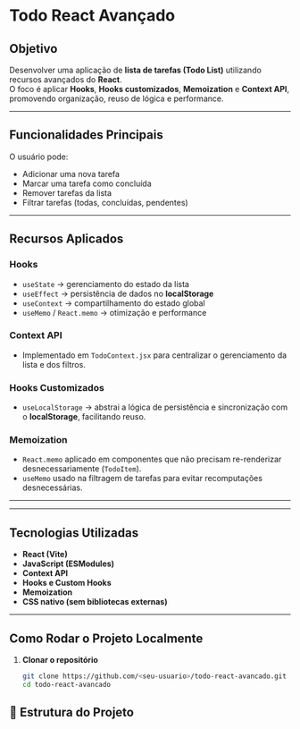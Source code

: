 # Todo React Avançado

## Objetivo
Desenvolver uma aplicação de **lista de tarefas (Todo List)** utilizando recursos avançados do **React**.  
O foco é aplicar **Hooks**, **Hooks customizados**, **Memoization** e **Context API**, promovendo organização, reuso de lógica e performance.

---

## Funcionalidades Principais
O usuário pode:
-  Adicionar uma nova tarefa  
-  Marcar uma tarefa como concluída  
-  Remover tarefas da lista  
-  Filtrar tarefas (todas, concluídas, pendentes)

---

##  Recursos Aplicados

###  Hooks
- `useState` → gerenciamento do estado da lista  
- `useEffect` → persistência de dados no **localStorage**  
- `useContext` → compartilhamento do estado global  
- `useMemo` / `React.memo` → otimização e performance

###  Context API
- Implementado em `TodoContext.jsx` para centralizar o gerenciamento da lista e dos filtros.

###  Hooks Customizados
- `useLocalStorage` → abstrai a lógica de persistência e sincronização com o **localStorage**, facilitando reuso.

###  Memoization
- `React.memo` aplicado em componentes que não precisam re-renderizar desnecessariamente (`TodoItem`).  
- `useMemo` usado na filtragem de tarefas para evitar recomputações desnecessárias.

---


---

## Tecnologias Utilizadas
- **React (Vite)**
- **JavaScript (ESModules)**
- **Context API**
- **Hooks e Custom Hooks**
- **Memoization**
- **CSS nativo (sem bibliotecas externas)**

---

## Como Rodar o Projeto Localmente

1. **Clonar o repositório**
   ```bash
   git clone https://github.com/<seu-usuario>/todo-react-avancado.git
   cd todo-react-avancado


## 🧱 Estrutura do Projeto
